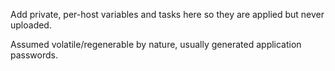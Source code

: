 Add private, per-host variables and tasks here so they are applied but never uploaded.

Assumed volatile/regenerable by nature, usually generated application passwords.
